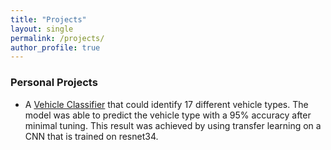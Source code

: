 ```yaml
---
title: "Projects"
layout: single
permalink: /projects/
author_profile: true
---
```


### Personal Projects
- A [Vehicle Classifier](https://github.com/IssabelAverina/PersonalProjects/tree/d5b05946aff38fe14782d18aeecd39d305a1d5b7/VehicleClassifier) that could identify 17 different vehicle types. The model was able to predict the vehicle type with a 95% accuracy after minimal tuning. This result was achieved by using transfer learning on a CNN that is trained on resnet34.
